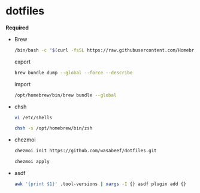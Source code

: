 # dotfiles

**Required**

- Brew
  ```sh
  /bin/bash -c "$(curl -fsSL https://raw.githubusercontent.com/Homebrew/install/HEAD/install.sh)"
  ```
  export
  ```sh
  brew bundle dump --global --force --describe
  ```
  import
  ```sh
  /opt/homebrew/bin/brew bundle --global
  ```
- chsh
  ```sh
  vi /etc/shells
  ```
  ```sh
  chsh -s /opt/homebrew/bin/zsh
  ```
- chezmoi
  ```sh
  chezmoi init https://github.com/wasabeef/dotfiles.git
  ```
  ```sh
  chezmoi apply
  ```
- asdf
  ```sh
  awk '{print $1}' .tool-versions | xargs -I {} asdf plugin add {}
  ```
